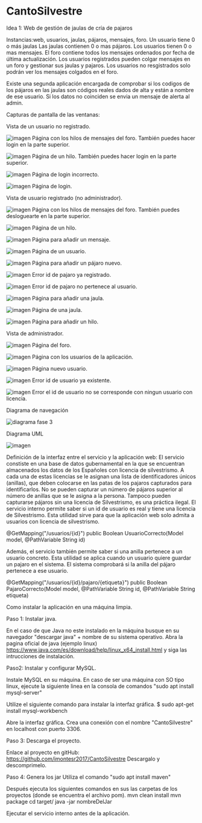 # CantoSilvestre

Idea 1: Web de gestión de jaulas de cría de pajaros

Instancias:web, usuarios, jaulas, pájaros, mensajes, foro.
Un usuario tiene 0 o más jaulas
Las jaulas contienen 0 o mas pájaros.
Los usuarios tienen 0 o mas mensajes.
El foro contiene todos los mensajes ordenados por fecha de última actualización.
Los usuarios registrados pueden colgar mensajes en un foro y gestionar sus jaulas y pajaros.
Los usuarios no resgistrados solo podrán ver los mensajes colgados en el foro.

Existe una segunda aplicación encargada de comprobar si los codigos de
los pájaros en las jaulas son códigos reales dados de alta y están a nombre de ese usuario.
Si los datos no coinciden se envia un mensaje de alerta al admin.

Capturas de pantalla de las ventanas:

Vista de un usuario no registrado.

![imagen](https://user-images.githubusercontent.com/85401502/230796909-ffb970c1-a681-4f7d-adda-19b8bcddaa41.png)
Página con los hilos de mensajes del foro. También puedes hacer login en la parte superior.

![imagen](https://user-images.githubusercontent.com/85401502/230796949-480cdf37-aee5-4101-b7c0-50ec2415f3cd.png)
Página de un hilo. También puedes hacer login en la parte superior.

![imagen](https://user-images.githubusercontent.com/85401502/230796976-7517a847-d2a7-468c-b223-97ddfe407b17.png)
Página de login incorrecto.

![imagen](https://user-images.githubusercontent.com/85401502/230797006-d647fae5-3847-4bf8-a5a7-73abd35269c7.png)
Página de login.

Vista de usuario registrado (no administrador).

![imagen](https://user-images.githubusercontent.com/85401502/230797044-0ba7883e-ad8a-461f-a97f-cfd95c7c30df.png)
Página con los hilos de mensajes del foro. También puedes desloguearte en la parte superior.

![imagen](https://user-images.githubusercontent.com/85401502/230797168-7ccd64d1-7499-4ce8-86d0-ed1464d5b761.png)
Página de un hilo.

![imagen](https://user-images.githubusercontent.com/85401502/230797194-773a1170-e471-4eb9-9402-381657ead261.png)
Página para añadir un mensaje.

![imagen](https://user-images.githubusercontent.com/85401502/230797244-b3a311ec-9e60-464c-a7a2-e818678b5fce.png)
Página de un usuario.

![imagen](https://user-images.githubusercontent.com/85401502/230797289-d89f6863-071c-4e09-a978-a4a93258078c.png)
Página para añadir un pájaro nuevo.

![imagen](https://user-images.githubusercontent.com/85401502/230805268-1547cbc6-d8dd-4f11-9ec5-87abdddf20c8.png)
Error id de pajaro ya registrado.

![imagen](https://user-images.githubusercontent.com/85401502/230805307-0f26cd57-c7c2-46e6-b1c5-4fde64b3a007.png)
Error id de pajaro no pertenece al usuario.

![imagen](https://user-images.githubusercontent.com/85401502/230797325-72a963c9-df43-464b-8d5a-196fe6001cac.png)
Página para añadir una jaula.

![imagen](https://user-images.githubusercontent.com/85401502/230797343-49537e49-a8cb-4d1d-bb77-d207e0ad50c1.png)
Página de una jaula.

![imagen](https://user-images.githubusercontent.com/85401502/230797374-d2b77eb5-7ce1-4137-8ea9-e3c8ee5378b8.png)
Página para añadir un hilo.

Vista de administrador.

![imagen](https://user-images.githubusercontent.com/85401502/230797408-4133f618-1862-4df1-9b81-b65c91e6c35b.png)
Página del foro.

![imagen](https://user-images.githubusercontent.com/85401502/230797433-88936d85-a4c6-47c6-b7fb-8a5c5b50fe64.png)
Página con los usuarios de la aplicación.

![imagen](https://user-images.githubusercontent.com/85401502/230797442-23d1f8ce-ff84-4917-9cd5-f65027785920.png)
Página nuevo usuario.

![imagen](https://user-images.githubusercontent.com/85401502/230805170-ce55cad6-7f15-49c2-9e0a-62904c909952.png)
Error id de usuario ya existente.

![imagen](https://user-images.githubusercontent.com/85401502/230805196-1f74fa4f-db5f-4ad2-84ab-944d58fdd96d.png)
Error el id de usuario no se corresponde con ningun usuario con licencia.


Diagrama de navegación

![diagrama fase 3](https://user-images.githubusercontent.com/85401502/230806120-b69ef2f2-2448-4737-ab66-a0c1d0b94980.jpg)


Diagrama UML

![imagen](https://user-images.githubusercontent.com/85401502/230801315-ec3f923c-b2f6-494f-8924-30b0f27fc2ae.png)

Definición de la interfaz entre el servicio y la aplicación web:
El servicio constiste en una base de datos gubernamental en la que se encuentran almacenados los datos de los Españoles con licencia de silvestrismo.
A cada una de estas licencias se le asignan una lista de identificadores únicos (anillas), que deben colocarse en las patas de los pajaros capturados para identificarlos.
No se pueden capturar un número de pájaros superior al número de anillas que se le asigna a la persona. Tampoco pueden capturarse pájaros sin una licencia de Silvestrismo, es una práctica ilegal.
El servicio interno permite saber si un id de usuario es real y tiene una licencia de Silvestrismo. Esta utilidad sirve para que la aplicación web solo admita a usuarios con licencia de silvestrismo.

  @GetMapping("/usuarios/{id}")
	public Boolean UsuarioCorrecto(Model model, @PathVariable String id)
  
Además, el servicio también permite saber si una anilla pertenece a un usuario concreto. Esta utilidad se aplica cuando un usuario quiere guardar un pajaro en el sistema. El sistema comprobará si la anilla del pájaro pertenece a ese usuario.

  @GetMapping("/usuarios/{id}/pajaro/{etiqueta}")
	public Boolean PajaroCorrecto(Model model, @PathVariable String id, @PathVariable String etiqueta)


Como instalar la aplicación en una máquina limpia.

Paso 1: Instalar java.

En el caso de que Java no este instalado en la máquina busque en su navegador "descargar java" + nombre de su sistema operativo.
Abra la pagina oficial de java (ejemplo linux) https://www.java.com/es/download/help/linux_x64_install.html y siga las intrucciones de instalación.

Paso2: Instalar y configurar MySQL.

Instale MySQL en su máquina. En caso de ser una máquina con SO tipo linux, ejecute la siguiente linea en la consola de comandos "sudo apt install mysql-server"

Utilize el siguiente comando para instalar la interfaz gráfica.
$ sudo apt-get install mysql-workbench

Abre la interfaz gráfica.
Crea una conexión con el nombre "CantoSilvestre" en localhost con puerto 3306.

Paso 3: Descarga el proyecto.

Enlace al proyecto en gitHub: https://github.com/imontesr2017/CantoSilvestre
Descargalo y descomprimelo.

Paso 4: Genera los jar
Utiliza el comando "sudo apt install maven"

Después ejecuta los siguientes comandos en sus las carpetas de los proyectos (donde se encuentra el archivo pom).
mvn clean install
mvn package
cd target/
java -jar nombreDelJar

Ejecutar el servicio interno antes de la aplicación.







